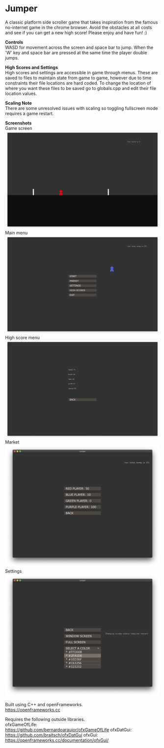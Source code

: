 # Jumper

A classic platform side scroller game that takes inspiration from the famous no-internet game in the chrome browser. Avoid the obstacles at all costs and see if you can get a new high score! Please enjoy and have fun! :)

**Controls**\
WASD for movement across the screen and space bar to jump. When the 'W' key and space bar are pressed at the same time the player double jumps.

**High Scores and Settings**\
High scores and settings are accessible in game through menus. These are saved to files to maintain state from game to game, however due to time constraints their file locations are hard coded. To change the location of where you want these files to be saved go to globals.cpp and edit their file location values.

**Scaling Note**\
There are some unresolved issues with scaling so toggling fullscreen mode requires a game restart.

**Screenshots**\
Game screen\
![Alt text](/Screenshots/Game.png?raw=true "Game screen")
Main menu\
![Alt text](/Screenshots/MainMenu.png?raw=true "Main menu")
High score menu\
![Alt text](/Screenshots/HighScoreMenu.png?raw=true "High score menu")
Market\
![Alt text](/Screenshots/MarketMenu.png?raw=true "Market")
Settings\
![Alt text](/Screenshots/SettingsMenu.png?raw=true "Settings")

Built using C++ and openFrameworks.\
https://openframeworks.cc

Requires the following outside libraries.\
ofxGameOfLife:\
https://github.com/bernardoaraujor/ofxGameOfLife
ofxDatGui:\
https://github.com/braitsch/ofxDatGui
ofxGui:\
https://openframeworks.cc/documentation/ofxGui/
